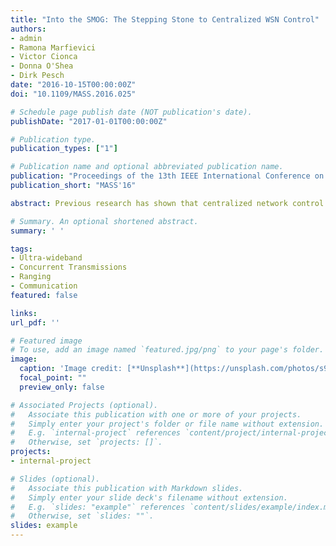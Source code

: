 ```yaml
---
title: "Into the SMOG: The Stepping Stone to Centralized WSN Control"
authors:
- admin
- Ramona Marfievici
- Victor Cionca
- Donna O'Shea
- Dirk Pesch
date: "2016-10-15T00:00:00Z"
doi: "10.1109/MASS.2016.025"

# Schedule page publish date (NOT publication's date).
publishDate: "2017-01-01T00:00:00Z"

# Publication type.
publication_types: ["1"]

# Publication name and optional abbreviated publication name.
publication: "Proceedings of the 13th IEEE International Conference on Mobile Ad-hoc and Sensor Systems (MASS), Brasilia (Brazil), October 2016."
publication_short: "MASS'16"

abstract: Previous research has shown that centralized network control in Wireless Sensor Networks (WSNs) can lead to improved network lifetime, benefit reliability, help to diagnose and localize network failures, assist network recovery, and lead to optimal routing and transmission scheduling. A stepping stone to centralized network control is to build and maintain a complete network topology model that scales and reacts to the network dynamics that occur in low-power wireless networks. We propose SMOG as a mechanism to build and maintain a centralized full network topology model using probabilistic data structures. Extensive analysis of the proposed approach in both simulation and two testbeds shows that SMOG can build a complete model of a WSN of over 100 nodes with 98% accuracy in less than four minutes. Our approach also offers fast recovery from heavy network interference, recovering model accuracy to 98% in less than two and a half minutes.

# Summary. An optional shortened abstract.
summary: ' '

tags:
- Ultra-wideband
- Concurrent Transmissions
- Ranging
- Communication
featured: false

links:
url_pdf: ''

# Featured image
# To use, add an image named `featured.jpg/png` to your page's folder. 
image:
  caption: 'Image credit: [**Unsplash**](https://unsplash.com/photos/s9CC2SKySJM)'
  focal_point: ""
  preview_only: false

# Associated Projects (optional).
#   Associate this publication with one or more of your projects.
#   Simply enter your project's folder or file name without extension.
#   E.g. `internal-project` references `content/project/internal-project/index.md`.
#   Otherwise, set `projects: []`.
projects:
- internal-project

# Slides (optional).
#   Associate this publication with Markdown slides.
#   Simply enter your slide deck's filename without extension.
#   E.g. `slides: "example"` references `content/slides/example/index.md`.
#   Otherwise, set `slides: ""`.
slides: example
---
```

